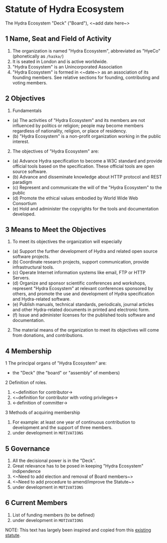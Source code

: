 # Statute of Hydra Ecosystem

The Hydra Ecosystem "Deck" ("Board"), <~add date here~>

## 1 Name, Seat and Field of Activity
1. The organization is named "Hydra Ecosystem", abbreviated as "HyeCo" (phonetically as `/haɪkə/`)
2. It is seated in London and is active worldwide.
3. "Hydra Ecosystem" is an Unincorporated Association
4. "Hydra Ecosystem" is formed in <~date~> as an association of its founding members. See relative sections for founding, contributing and voting members.

## 2 Objectives
1. Fundamentals
* (a) The activities of "Hydra Ecosystem" and its members are not influenced by politics or religion;
people may become members regardless of nationality, religion, or place of residency.
* (b) "Hydra Ecosystem" is a non-profit organization working in the public interest.

2. The objectives of "Hydra Ecosystem" are:
* (a) Advance Hydra specification to become a W3C standard and provide official tools based on the specification.
These official tools are open source software.
* (b) Advance and disseminate knowledge about HTTP protocol and REST paradigm
* (c) Represent and communicate the will of the "Hydra Ecosystem" to the public
* (d) Promote the ethical values embodied by World Wide Web Consortium
* (e) Hold and administer the copyrights for the tools and documentation developed.

## 3 Means to Meet the Objectives
1. To meet its objectives the organization will especially
* (a) Support the further development of Hydra and related open source software projects.
* (b) Coordinate research projects, support communication, provide infrastructural tools.
* (c) Operate Internet information systems like email, FTP or HTTP Servers.
* (d) Organize and sponsor scientific conferences and workshops, represent "Hydra Ecosystem" at relevant conferences sponsored by others, and promote the use and development of Hydra specification and Hydra-related software.
* (e) Publish manuals, technical standards, periodicals, journal articles and other Hydra-related
documents in printed and electronic form.
* (f) Issue and administer licenses for the published tools software and documentation.
2. The material means of the organization to meet its objectives will come from donations, and contributions.

## 4 Membership
1 The principal organs of "Hydra Ecosystem" are:

* the "Deck" (the "board" or "assembly" of members)

2 Definition of roles. 
1. <~definition for contributor->
2. <~definition for contributor with voting privileges->
3. <-definition of committer->

3 Methods of acquiring membership
1. For example: at least one year of continuous contribution to development and the support of three members.
2. under development in `MOTIVATIONS`

## 5 Governance
1. All the decisional power is in the "Deck".
2. Great relevance has to be posed in keeping "Hydra Ecosystem" indipendence
3. <~Need to add election and removal of Board members~>
4. <~Need to add procedure to amend/improve the Statute~>
5. under development in `MOTIVATIONS`


## 6 Current Members
1. List of funding members (to be defined)
2. under development in `MOTIVATIONS`


NOTE: This text has largely been inspired and copied from this [existing statute](https://www.r-project.org/foundation/). 
